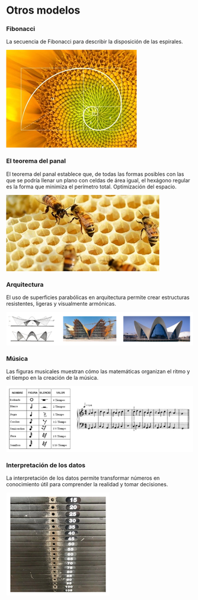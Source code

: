 # Otros modelos

### Fibonacci
La secuencia de Fibonacci para describir la disposición de las espirales.

![Fibonacci](B101/fibonacci.png "Fibonacci")


### El teorema del panal
El teorema del panal establece que, de todas las formas posibles con las que se podría llenar un plano con celdas de área igual, el hexágono regular es la forma que minimiza el perímetro total.
Optimización del espacio.

![Teorema del panal](B101/panal.png "Teorema del panal")


### Arquitectura
El uso de superficies parabólicas en arquitectura permite crear estructuras resistentes, ligeras y visualmente armónicas. 

![Arquitectura](B101/arquitectura.png "Arquitectura")


### Música
Las figuras musicales muestran cómo las matemáticas organizan el ritmo y el tiempo en la creación de la música. 

![Música](B101/musica.png "Música")


### Interpretación de los datos
La interpretación de los datos permite transformar números en conocimiento útil para comprender la realidad y tomar decisiones.

![Interpretación de los datos](B101/interpretaciondatos.png "Interpretación de los datos")

